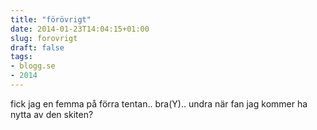 ```yaml
---
title: "förövrigt"
date: 2014-01-23T14:04:15+01:00
slug: forovrigt
draft: false
tags:
- blogg.se
- 2014
---
```

fick jag en femma på förra tentan.. bra(Y).. undra när fan jag kommer ha nytta av den skiten?